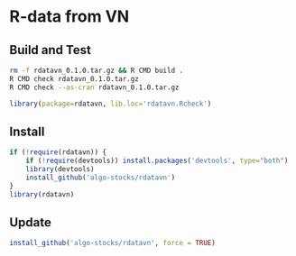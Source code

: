 # R-data from VN

## Build and Test
```sh
rm -f rdatavn_0.1.0.tar.gz && R CMD build .
R CMD check rdatavn_0.1.0.tar.gz
R CMD check --as-cran rdatavn_0.1.0.tar.gz
```

```R
library(package=rdatavn, lib.loc='rdatavn.Rcheck')
```

## Install
```R
if (!require(rdatavn)) {
    if (!require(devtools)) install.packages('devtools', type="both")
    library(devtools)
    install_github('algo-stocks/rdatavn')
}
library(rdatavn)
```

## Update
```R
install_github('algo-stocks/rdatavn', force = TRUE)
```
